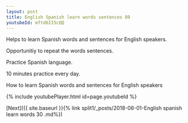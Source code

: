 ```yaml
---
layout: post
title: English Spanish learn words sentences 89 
youtubeId: mftd6II5cQQ
---
```

 
 
Helps to learn Spanish words and sentences for English speakers.

Opportunitiy to repeat the words sentences. 

Practice Spanish language. 
 
10 minutes practice every day. 
 
How to learn Spanish words and sentences for English speakers 
 
{% include youtubePlayer.html id=page.youtubeId %}
 
 
[Next]({{ site.baseurl }}{% link  split1/_posts/2018-06-01-English spanish learn words 30 .md%})
 
